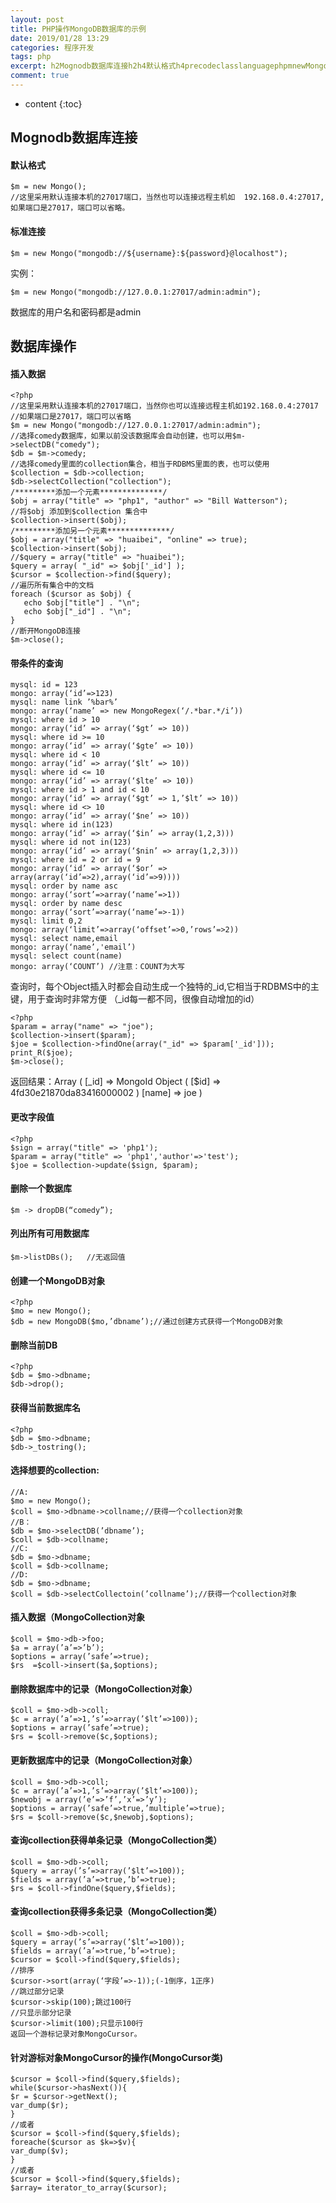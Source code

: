```yaml
---
layout: post
title: PHP操作MongoDB数据库的示例
date: 2019/01/28 13:29
categories: 程序开发
tags: php
excerpt: h2Mognodb数据库连接h2h4默认格式h4precodeclasslanguagephpmnewMongo这里采用默认连接本机的27017端口当然也可以连接远程主机如1921680427017如果端口是27017端口可以省略codepreh4标准连接h4precodeclasslanguagephpmnewMongomongodbusernamepasswordlocalhostcodepr
comment: true
---
```


* content
{:toc}

## Mognodb数据库连接

#### 默认格式

    
    
    $m = new Mongo();
    //这里采用默认连接本机的27017端口，当然也可以连接远程主机如  192.168.0.4:27017,如果端口是27017，端口可以省略。
    

#### 标准连接

    
    
    $m = new Mongo("mongodb://${username}:${password}@localhost");
    

实例：

    
    
    $m = new Mongo("mongodb://127.0.0.1:27017/admin:admin");
    

数据库的用户名和密码都是admin

## 数据库操作

#### 插入数据

    
    
    <?php
    //这里采用默认连接本机的27017端口，当然你也可以连接远程主机如192.168.0.4:27017
    //如果端口是27017，端口可以省略
    $m = new Mongo("mongodb://127.0.0.1:27017/admin:admin");
    //选择comedy数据库，如果以前没该数据库会自动创建，也可以用$m->selectDB("comedy");
    $db = $m->comedy;
    //选择comedy里面的collection集合，相当于RDBMS里面的表，也可以使用
    $collection = $db->collection;
    $db->selectCollection("collection");
    /*********添加一个元素**************/
    $obj = array("title" => "php1", "author" => "Bill Watterson");
    //将$obj 添加到$collection 集合中
    $collection->insert($obj);
    /*********添加另一个元素**************/
    $obj = array("title" => "huaibei", "online" => true);
    $collection->insert($obj);
    //$query = array("title" => "huaibei");
    $query = array( "_id" => $obj['_id'] );
    $cursor = $collection->find($query);
    //遍历所有集合中的文档
    foreach ($cursor as $obj) {
       echo $obj["title"] . "\n";
       echo $obj["_id"] . "\n";
    }
    //断开MongoDB连接
    $m->close();
    

#### 带条件的查询

    
    
    mysql: id = 123
    mongo: array(‘id’=>123)
    mysql: name link ’%bar%’
    mongo: array(‘name’ => new MongoRegex(‘/.*bar.*/i’))
    mysql: where id > 10
    mongo: array(‘id’ => array(‘$gt’ => 10))
    mysql: where id >= 10
    mongo: array(‘id’ => array(‘$gte’ => 10))
    mysql: where id < 10
    mongo: array(‘id’ => array(‘$lt’ => 10))
    mysql: where id <= 10
    mongo: array(‘id’ => array(‘$lte’ => 10))
    mysql: where id > 1 and id < 10
    mongo: array(‘id’ => array(‘$gt’ => 1,’$lt’ => 10))
    mysql: where id <> 10
    mongo: array(‘id’ => array(‘$ne’ => 10))
    mysql: where id in(123)
    mongo: array(‘id’ => array(‘$in’ => array(1,2,3)))
    mysql: where id not in(123)
    mongo: array(‘id’ => array(‘$nin’ => array(1,2,3)))
    mysql: where id = 2 or id = 9
    mongo: array(‘id’ => array(‘$or’ => array(array(‘id’=>2),array(‘id’=>9))))
    mysql: order by name asc
    mongo: array(‘sort’=>array(‘name’=>1))
    mysql: order by name desc
    mongo: array(‘sort’=>array(‘name’=>-1))
    mysql: limit 0,2
    mongo: array(‘limit’=>array(‘offset’=>0,’rows’=>2))
    mysql: select name,email
    mongo: array(‘name’,'email’)
    mysql: select count(name)
    mongo: array(‘COUNT’) //注意：COUNT为大写
    

查询时，每个Object插入时都会自动生成一个独特的_id,它相当于RDBMS中的主键，用于查询时非常方便 （_id每一都不同，很像自动增加的id）

    
    
    <?php
    $param = array("name" => "joe");
    $collection->insert($param);
    $joe = $collection->findOne(array("_id" => $param['_id']));
    print_R($joe);
    $m->close();
    

返回结果：Array ( [_id] => MongoId Object ( [$id] => 4fd30e21870da83416000002 )
[name] => joe )

#### 更改字段值

    
    
    <?php
    $sign = array("title" => 'php1');
    $param = array("title" => 'php1','author'=>'test');
    $joe = $collection->update($sign, $param);
    

#### 删除一个数据库

    
    
    $m -> dropDB(“comedy”);
    

#### 列出所有可用数据库

    
    
    $m->listDBs();   //无返回值
    

#### 创建一个MongoDB对象

    
    
    <?php
    $mo = new Mongo();
    $db = new MongoDB($mo,’dbname’);//通过创建方式获得一个MongoDB对象
    

#### 删除当前DB

    
    
    <?php
    $db = $mo->dbname;
    $db->drop();
    

#### 获得当前数据库名

    
    
    <?php
    $db = $mo->dbname;
    $db->_tostring();
    

#### 选择想要的collection:

    
    
    //A:
    $mo = new Mongo();
    $coll = $mo->dbname->collname;//获得一个collection对象
    //B：
    $db = $mo->selectDB(’dbname’);
    $coll = $db->collname;
    //C:
    $db = $mo->dbname;
    $coll = $db->collname;
    //D:
    $db = $mo->dbname;
    $coll = $db->selectCollectoin(’collname’);//获得一个collection对象
    

#### 插入数据（MongoCollection对象

    
    
    $coll = $mo->db->foo;
    $a = array(’a’=>’b’);
    $options = array(’safe’=>true);
    $rs  =$coll->insert($a,$options);
    

#### 删除数据库中的记录（MongoCollection对象）

    
    
    $coll = $mo->db->coll;
    $c = array(’a’=>1,’s’=>array(’$lt’=>100));
    $options = array(’safe’=>true);
    $rs = $coll->remove($c,$options);
    

#### 更新数据库中的记录（MongoCollection对象）

    
    
    $coll = $mo->db->coll;
    $c = array(’a’=>1,’s’=>array(’$lt’=>100));
    $newobj = array(’e’=>’f’,’x’=>’y’);
    $options = array(’safe’=>true,’multiple’=>true);
    $rs = $coll->remove($c,$newobj,$options);
    

#### 查询collection获得单条记录（MongoCollection类）

    
    
    $coll = $mo->db->coll;
    $query = array(’s’=>array(’$lt’=>100));
    $fields = array(’a’=>true,’b’=>true);
    $rs = $coll->findOne($query,$fields);
    

#### 查询collection获得多条记录（MongoCollection类）

    
    
    $coll = $mo->db->coll;
    $query = array(’s’=>array(’$lt’=>100));
    $fields = array(’a’=>true,’b’=>true);
    $cursor = $coll->find($query,$fields);
    //排序
    $cursor->sort(array(‘字段’=>-1));(-1倒序，1正序)
    //跳过部分记录
    $cursor->skip(100);跳过100行
    //只显示部分记录
    $cursor->limit(100);只显示100行
    返回一个游标记录对象MongoCursor。
    

#### 针对游标对象MongoCursor的操作(MongoCursor类)

    
    
    $cursor = $coll->find($query,$fields);
    while($cursor->hasNext()){
    $r = $cursor->getNext();
    var_dump($r);
    }
    //或者
    $cursor = $coll->find($query,$fields);
    foreache($cursor as $k=>$v){
    var_dump($v);
    }
    //或者
    $cursor = $coll->find($query,$fields);
    $array= iterator_to_array($cursor);
    


    